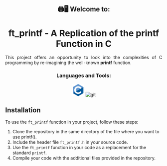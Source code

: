 <h2 align="center">🖨️🖥️ Welcome to:</h2>
<h1 align="center">ft_printf - A Replication of the printf Function in C</h1>

<p style="text-align: justify;" align="center">
	This project offers an opportunity to look into the complexities of C programming by re-imagining the well-known <b>printf</b> function. 
</p>

<h3 align="center">Languages and Tools:</h3>
<p align="center">
    <img src="https://raw.githubusercontent.com/devicons/devicon/master/icons/c/c-original.svg" alt="c" width="40" height="40"/>
    <img src="https://www.vectorlogo.zone/logos/git-scm/git-scm-icon.svg" alt="git" width="40" height="40"/>
</p>

## Installation

To use the `ft_printf` function in your project, follow these steps:

1. Clone the repository in the same directory of the file where you want to use printf().
2. Include the header file `ft_printf.h` in your source code.
3. Use the `ft_printf` function in your code as a replacement for the standard `printf`.
4. Compile your code with the additional files provided in the repository.


